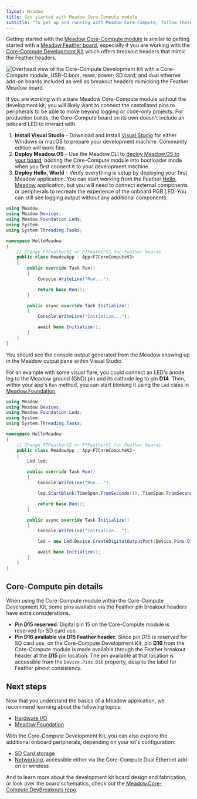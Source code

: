 ```yaml
---
layout: Meadow
title: Get started with Meadow Core-Compute module
subtitle: "To get up and running with Meadow Core-Compute, follow these steps:"
---
```


Getting started with the [Meadow Core-Compute module](https://store.wildernesslabs.co/collections/frontpage/products/meadow-f7v2-core-compute-module) is similar to getting started with a [Meadow Feather board](https://store.wildernesslabs.co/collections/frontpage/products/meadow-f7-feather), especially if you are working with the [Core-Compute Development Kit](https://store.wildernesslabs.co/collections/frontpage/products/meadow-f7v2-core-compute-breakout-board) which offers breakout headers that mimic the Feather headers.

![Overhead view of the Core-Compute Development Kit with a Core-Compute module, USB-C boot, reset, power; SD card; and dual ethernet add-on boards included as well as breakout headers mimicking the Feather Meadow board.](Core-ComputeModuleDevKit_1024x1024.jpg)

If you are working with a bare Meadow Core-Compute module without the development kit, you will likely want to connect the castellated pins to peripherals to be able to move beyond logging or code-only projects. For production builds, the Core-Compute board on its own doesn't include an onboard LED to interact with.

1. **Install Visual Studio** - Download and Install [Visual Studio](https://visualstudio.microsoft.com/) for either Windows or macOS to prepare your development machine. Community edition will work fine.
1. **Deploy Meadow.OS** - Use the Meadow.CLI to [deploy Meadow.OS to your board](../Deploying_Meadow/index.md), booting the Core-Compute module into bootloader mode when you first connect it to your development machine.
1. **Deploy Hello, World** - Verify everything is setup by deploying your first Meadow application. You can start working from the Feather [Hello, Meadow](../Hello_World/index.md) application, but you will need to connect external components or peripherals to recreate the experience of the onboard RGB LED. You can still see logging output without any additional components.

```csharp
using Meadow;
using Meadow.Devices;
using Meadow.Foundation.Leds;
using System;
using System.Threading.Tasks;

namespace HelloMeadow
{
    // Change F7FeatherV2 or F7FeatherV1 for Feather boards
    public class MeadowApp : App<F7CoreComputeV2>
    {
        public override Task Run()
        {
            Console.WriteLine("Run...");

            return base.Run();
        }

        public async override Task Initialize()
        {
            Console.WriteLine("Initialize...");

            await base.Initialize();
        }
    }
}
```

You should see the console output generated from the Meadow showing up in the Meadow output pane within Visual Studio.

For an example with some visual flare, you could connect an LED's anode leg to the Meadow ground (GND) pin and its cathode leg to pin **D14**. Then, within your app's `Run` method, you can start blinking it using the `Led` class in [Meadow.Foundation](../../Meadow.Foundation/Getting_Started/index.md).

```csharp
using Meadow;
using Meadow.Devices;
using Meadow.Foundation.Leds;
using System;
using System.Threading.Tasks;

namespace HelloMeadow
{
    // Change F7FeatherV2 or F7FeatherV1 for Feather boards
    public class MeadowApp : App<F7CoreComputeV2>
    {
        Led led;

        public override Task Run()
        {
            Console.WriteLine("Run...");

            led.StartBlink(TimeSpan.FromSeconds(1), TimeSpan.FromSeconds(0.5));

            return base.Run();
        }

        public async override Task Initialize()
        {
            Console.WriteLine("Initialize...");

            led = new Led(Device.CreateDigitalOutputPort(Device.Pins.D14));

            await base.Initialize();
        }
    }
}
```

## Core-Compute pin details

When using the Core-Compute module within the Core-Compute Development Kit, some pins available via the Feather pin breakout headers have extra considerations.

* **Pin D15 reserved**: Digital pin 15 on the Core-Compute module is reserved for SD card use.
* **Pin D16 available via D15 Feather header**: Since pin D15 is reserved for SD card use, on the Core-Compute Development Kit, pin **D16** from the Core-Compute module is made available through the Feather breakout header at the **D15** pin location. The pin available at that location is accessible from the `Device.Pins.D16` property, despite the label for Feather pinout consistency.

## Next steps

Now that you understand the basics of a Meadow application, we recommend learning about the following topics:

* [Hardware I/O](../../Meadow_Basics/IO/index.md)
* [Meadow.Foundation](../../Meadow.Foundation/index.md)

With the Core-Compute Development Kit, you can also explore the additional onboard peripherals, depending on your kit's configuration:

* [SD Card storage](../../Meadow.OS/Core-Compute_SD_Card/index.md)
* [Networking](../../Meadow.OS/Networking/index.md), accessible either via the Core-Compute Dual Ethernet add-on or wireless

And to learn more about the development kit board design and fabrication, or look over the board schematics, check out the [Meadow.Core-Compute.DevBreakouts repo](https://github.com/WildernessLabs/Meadow.Core-Compute.DevBreakouts).
